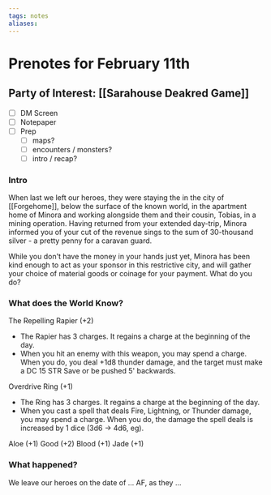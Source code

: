 ```yaml
---
tags: notes
aliases:
---
```


# Prenotes for February 11th
## Party of Interest: [[Sarahouse Deakred Game]]
- [ ] DM Screen
- [ ] Notepaper
- [ ] Prep
	- [ ] maps?
	- [ ] encounters / monsters?
	- [ ] intro / recap?

### Intro

When last we left our heroes, they were staying the in the city of [[Forgehome]], below the surface of the known world, in the apartment home of Minora and working alongside them and their cousin, Tobias, in a mining operation. Having returned from your extended day-trip, Minora informed you of your cut of the revenue sings to the sum of 30-thousand silver - a pretty penny for a caravan guard.

While you don't have the money in your hands just yet, Minora has been kind enough to act as your sponsor in this restrictive city, and will gather your choice of material goods or coinage for your payment. What do you do?

### What does the World Know?

The Repelling Rapier (+2)
- The Rapier has 3 charges. It regains a charge at the beginning of the day.
- When you hit an enemy with this weapon, you may spend a charge. When you do, you deal +1d8 thunder damage, and the target must make a DC 15 STR Save or be pushed 5' backwards.

Overdrive Ring (+1)
- The Ring has 3 charges. It regains a charge at the beginning of the day.
- When you cast a spell that deals Fire, Lightning, or Thunder damage, you may spend a charge. When you do, the damage the spell deals is increased by 1 dice (3d6 -> 4d6, eg).

Aloe (+1)
Good (+2)
Blood (+1)
Jade (+1)



### What happened?


We leave our heroes on the date of ... AF, as they ...